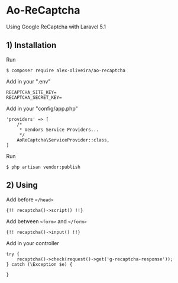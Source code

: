 # Ao-ReCaptcha
Using Google ReCaptcha with Laravel 5.1

## 1) Installation

Run
````
$ composer require alex-oliveira/ao-recaptcha
````

Add in your ".env"
````
RECAPTCHA_SITE_KEY=
RECAPTCHA_SECRET_KEY=
````

Add in your "config/app.php"
````
'providers' => [
    /*
     * Vendors Service Providers...
     */
    AoReCaptcha\ServiceProvider::class,
]
````

Run
````
$ php artisan vendor:publish
````

## 2) Using

Add before ``</head>``
````
{!! recaptcha()->script() !!}
````

Add between ``<form>`` and ``</form>``
````
{!! recaptcha()->input() !!}
````

Add in your controller
````
try {
    recaptcha()->check(request()->get('g-recaptcha-response'));
} catch (\Exception $e) {
    
}
````